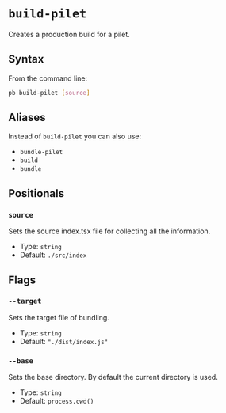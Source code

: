 # `build-pilet`

<!--start:auto-generated-->

Creates a production build for a pilet.

## Syntax

From the command line:

```sh
pb build-pilet [source]
```

## Aliases

Instead of `build-pilet` you can also use:

- `bundle-pilet`
- `build`
- `bundle`

## Positionals

### `source`

Sets the source index.tsx file for collecting all the information.

- Type: `string`
- Default: `./src/index`

## Flags

### `--target`

Sets the target file of bundling.

- Type: `string`
- Default: `"./dist/index.js"`

### `--base`

Sets the base directory. By default the current directory is used.

- Type: `string`
- Default: `process.cwd()`

<!--end:auto-generated-->
